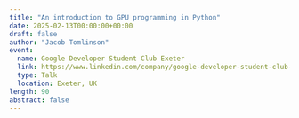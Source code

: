 ```yaml
---
title: "An introduction to GPU programming in Python"
date: 2025-02-13T00:00:00+00:00
draft: false
author: "Jacob Tomlinson"
event:
  name: Google Developer Student Club Exeter
  link: https://www.linkedin.com/company/google-developer-student-club-exeter/
  type: Talk
  location: Exeter, UK
length: 90
abstract: false
---
```


